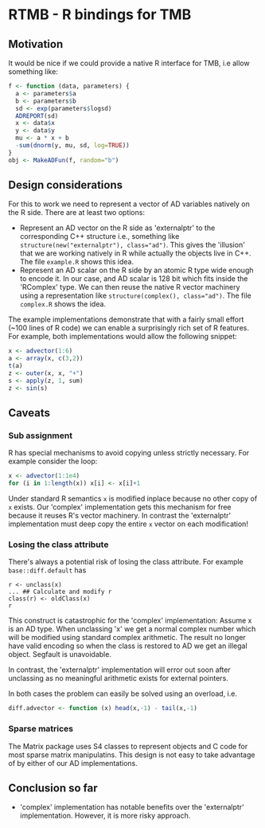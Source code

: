 # RTMB - R bindings for TMB

## Motivation

It would be nice if we could provide a native R interface for TMB, i.e allow something like:

```r
f <- function (data, parameters) {
  a <- parameters$a
  b <- parameters$b
  sd <- exp(parameters$logsd)
  ADREPORT(sd)
  x <- data$x
  y <- data$y
  mu <- a * x + b
  -sum(dnorm(y, mu, sd, log=TRUE))
}
obj <- MakeADFun(f, random="b")
```



## Design considerations

For this to work we need to represent a vector of AD variables natively on the R side. There are at least two options:

- Represent an AD vector on the R side as 'externalptr' to the corresponding C++ structure i.e., something like `structure(new("externalptr"), class="ad")`. This gives the 'illusion' that we are working natively in R while actually the objects live in C++. The file `example.R` shows this idea.
- Represent an AD scalar on the R side by an atomic R type wide enough to encode it. In our case, and AD scalar is 128 bit which fits inside the 'RComplex' type. We can then reuse the native R vector machinery using a representation like `structure(complex(), class="ad")`. The file `complex.R` shows the idea.

The example implementations demonstrate that with a fairly small effort (~100 lines of R code) we can enable a surprisingly rich set of R features. For example, both implementations would allow the following snippet:

```r
x <- advector(1:6)
a <- array(x, c(3,2))
t(a)
z <- outer(x, x, "+")
s <- apply(z, 1, sum)
z <- sin(s)
```

## Caveats

### Sub assignment

R has special mechanisms to avoid copying unless strictly necessary. For example consider the loop:

```r
x <- advector(1:1e4)
for (i in 1:length(x)) x[i] <- x[i]+1
```

Under standard R semantics `x` is modified inplace because no other copy of `x` exists. Our 'complex' implementation gets this mechanism for free because it reuses R's vector machinery. In contrast the 'externalptr' implementation must deep copy the entire `x` vector on each modification!

### Losing the class attribute

There's always a potential risk of losing the class attribute. For example `base::diff.default` has

```
r <- unclass(x)
... ## Calculate and modify r
class(r) <- oldClass(x)
r
```

This construct is catastrophic for the 'complex' implementation: Assume x is an AD type. When unclassing 'x' we get a normal complex number which will be modified using standard complex arithmetic. The result no longer have valid encoding so when the class is restored to AD we get an illegal object. Segfault is unavoidable.

In contrast, the 'externalptr' implementation will error out soon after unclassing as no meaningful arithmetic exists for external pointers.

In both cases the problem can easily be solved using an overload, i.e.

```r
diff.advector <- function (x) head(x,-1) - tail(x,-1) 
```

### Sparse matrices

The Matrix package uses S4 classes to represent objects and C code for most sparse matrix manipulatins. This design is not easy to take advantage of by either of our AD implementations.

## Conclusion so far

- 'complex' implementation has notable benefits over the 'externalptr' implementation. However, it is more risky approach.
 
